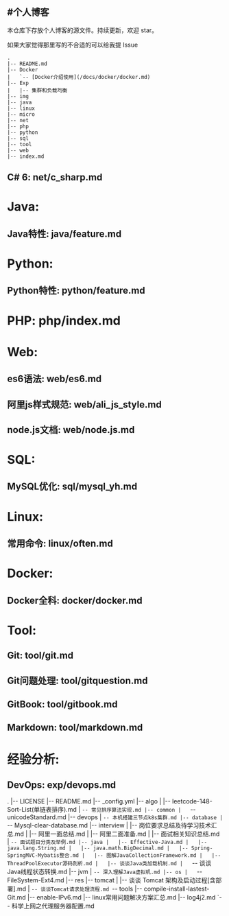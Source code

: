 #个人博客
---
本仓库下存放个人博客的源文件。持续更新，欢迎 star。

如果大家觉得那里写的不合适的可以给我提 Issue

```tree
.
|-- README.md
|-- Docker
|   `-- [Docker介绍使用](/docs/docker/docker.md)
|-- Exp
|   |-- 集群和负载均衡    
|-- img
|-- java
|-- linux
|-- micro
|-- net
|-- php
|-- python
|-- sql
|-- tool
|-- web
|-- index.md

```

## C# 6: net/c_sharp.md
# Java: 
## Java特性: java/feature.md 
# Python: 
## Python特性: python/feature.md 
# PHP: php/index.md    
# Web:
## es6语法: web/es6.md
## 阿里js样式规范: web/ali_js_style.md
## node.js文档: web/node.js.md
# SQL:
## MySQL优化: sql/mysql_yh.md
# Linux: 
## 常用命令: linux/often.md
# Docker: 
## Docker全科: docker/docker.md    
# Tool: 
## Git: tool/git.md
## Git问题处理: tool/gitquestion.md
## GitBook: tool/gitbook.md
## Markdown: tool/markdown.md
# 经验分析:
## DevOps: exp/devops.md   

.
|-- LICENSE
|-- README.md
|-- _config.yml
|-- algo
|   |-- leetcode-148-Sort-List(单链表排序).md
|   `-- 常见排序算法实现.md
|-- common
|   `-- unicodeStandard.md
|-- devops
|   `-- 本机搭建三节点k8s集群.md
|-- database
|   `-- Mysql-clear-database.md
|-- interview
|   |-- 岗位要求总结及待学习技术汇总.md
|   |-- 阿里一面总结.md
|   |-- 阿里二面准备.md
|   |-- 面试相关知识总结.md
|   `-- 面试题目分类及举例.md
|-- java
|   |-- Effective-Java.md
|   |-- java.lang.String.md
|   |-- java.math.BigDecimal.md
|   |-- Spring-SpringMVC-Mybatis整合.md
|   |-- 图解JavaCollectionFramework.md
|   |-- ThreadPoolExecutor源码剖析.md
|   |-- 谈谈Java类加载机制.md
|   `-- 谈谈Java线程状态转换.md
|-- jvm
|   `-- 深入理解Java虚拟机.md
|-- os
|   `-- FileSystem-Ext4.md
|-- res
|-- tomcat
|   |-- 谈谈 Tomcat 架构及启动过程[含部署].md
|   `-- 谈谈Tomcat请求处理流程.md
`-- tools
    |-- compile-install-lastest-Git.md
    |-- enable-IPv6.md
    |-- linux常用问题解决方案汇总.md
    |-- log4j2.md
    `-- 科学上网之代理服务器配置.md
